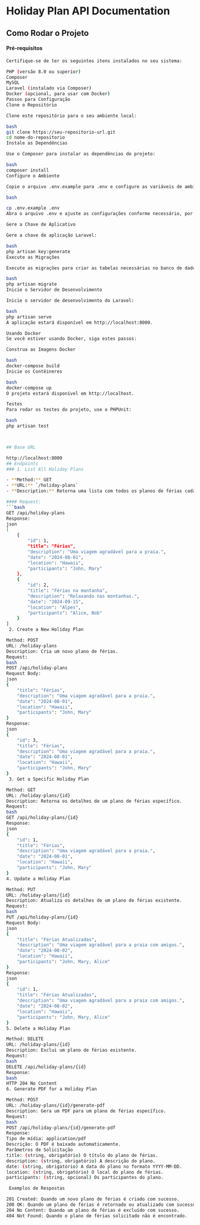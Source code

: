 # Holiday Plan API Documentation

## Como Rodar o Projeto

#### Pré-requisitos
```bash
Certifique-se de ter os seguintes itens instalados no seu sistema:

PHP (versão 8.0 ou superior)
Composer
MySQL
Laravel (instalado via Composer)
Docker (opcional, para usar com Docker)
Passos para Configuração
Clone o Repositório

Clone este repositório para o seu ambiente local:

bash
git clone https://seu-repositorio-url.git
cd nome-do-repositorio
Instale as Dependências

Use o Composer para instalar as dependências do projeto:

bash
composer install
Configure o Ambiente

Copie o arquivo .env.example para .env e configure as variáveis de ambiente, como banco de dados e chave de aplicativo:

bash

cp .env.example .env
Abra o arquivo .env e ajuste as configurações conforme necessário, por exemplo, para conexão com o banco de dados.

Gere a Chave de Aplicativo

Gere a chave de aplicação Laravel:

bash
php artisan key:generate
Execute as Migrações

Execute as migrações para criar as tabelas necessárias no banco de dados:

bash
php artisan migrate
Inicie o Servidor de Desenvolvimento

Inicie o servidor de desenvolvimento do Laravel:

bash
php artisan serve
A aplicação estará disponível em http://localhost:8000.

Usando Docker
Se você estiver usando Docker, siga estes passos:

Construa as Imagens Docker

bash
docker-compose build
Inicie os Contêineres

bash
docker-compose up
O projeto estará disponível em http://localhost.

Testes
Para rodar os testes do projeto, use o PHPUnit:

bash
php artisan test



## Base URL

http://localhost:8000
## Endpoints
### 1. List All Holiday Plans

- **Method:** GET
- **URL:** `/holiday-plans`
- **Description:** Retorna uma lista com todos os planos de férias cadastrados.

#### Request:
```bash
GET /api/holiday-plans
Response:
json
[
    {
        "id": 1,
        "title": "Férias",
        "description": "Uma viagem agradável para a praia.",
        "date": "2024-08-01",
        "location": "Hawaii",
        "participants": "John, Mary"
    },
    {
        "id": 2,
        "title": "Férias na montanha",
        "description": "Relaxando nas montanhas.",
        "date": "2024-09-15",
        "location": "Alpes",
        "participants": "Alice, Bob"
    }
]
 2. Create a New Holiday Plan

Method: POST
URL: /holiday-plans
Description: Cria um novo plano de férias.
Request:
bash
POST /api/holiday-plans
Request Body:
json
{
    "title": "Férias",
    "description": "Uma viagem agradável para a praia.",
    "date": "2024-08-01",
    "location": "Hawaii",
    "participants": "John, Mary"
}
Response:
json
{
    "id": 3,
    "title": "Férias",
    "description": "Uma viagem agradável para a praia.",
    "date": "2024-08-01",
    "location": "Hawaii",
    "participants": "John, Mary"
}
 3. Get a Specific Holiday Plan

Method: GET
URL: /holiday-plans/{id}
Description: Retorna os detalhes de um plano de férias específico.
Request:
bash
GET /api/holiday-plans/{id}
Response:
json
{
    "id": 1,
    "title": "Férias",
    "description": "Uma viagem agradável para a praia.",
    "date": "2024-08-01",
    "location": "Hawaii",
    "participants": "John, Mary"
}
4. Update a Holiday Plan

Method: PUT
URL: /holiday-plans/{id}
Description: Atualiza os detalhes de um plano de férias existente.
Request:
bash
PUT /api/holiday-plans/{id}
Request Body:
json
{
    "title": "Férias Atualizadas",
    "description": "Uma viagem agradável para a praia com amigos.",
    "date": "2024-08-02",
    "location": "Hawaii",
    "participants": "John, Mary, Alice"
}
Response:
json
{
    "id": 1,
    "title": "Férias Atualizadas",
    "description": "Uma viagem agradável para a praia com amigos.",
    "date": "2024-08-02",
    "location": "Hawaii",
    "participants": "John, Mary, Alice"
}
5. Delete a Holiday Plan

Method: DELETE
URL: /holiday-plans/{id}
Description: Exclui um plano de férias existente.
Request:
bash
DELETE /api/holiday-plans/{id}
Response:
bash
HTTP 204 No Content
6. Generate PDF for a Holiday Plan

Method: POST
URL: /holiday-plans/{id}/generate-pdf
Description: Gera um PDF para um plano de férias específico.
Request:
bash
POST /api/holiday-plans/{id}/generate-pdf
Response:
Tipo de mídia: application/pdf
Descrição: O PDF é baixado automaticamente.
Parâmetros de Solicitação
title: (string, obrigatório) O título do plano de férias.
description: (string, obrigatório) A descrição do plano.
date: (string, obrigatório) A data do plano no formato YYYY-MM-DD.
location: (string, obrigatório) O local do plano de férias.
participants: (string, opcional) Os participantes do plano.

 Exemplos de Respostas

201 Created: Quando um novo plano de férias é criado com sucesso.
200 OK: Quando um plano de férias é retornado ou atualizado com sucesso.
204 No Content: Quando um plano de férias é excluído com sucesso.
404 Not Found: Quando o plano de férias solicitado não é encontrado.
